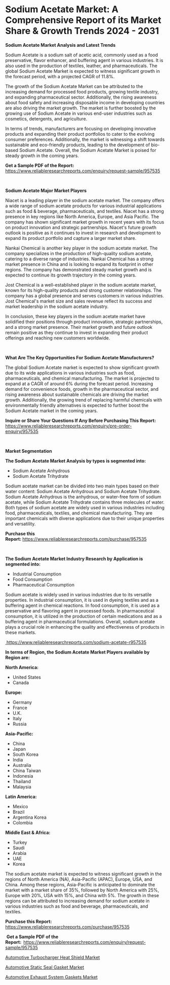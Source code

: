 <p><h1>Sodium Acetate Market: A Comprehensive Report of its Market Share & Growth Trends 2024 - 2031</h1></p><p><strong>Sodium Acetate Market Analysis and Latest Trends</strong></p>
<p><p>Sodium Acetate is a sodium salt of acetic acid, commonly used as a food preservative, flavor enhancer, and buffering agent in various industries. It is also used in the production of textiles, leather, and pharmaceuticals. The global Sodium Acetate Market is expected to witness significant growth in the forecast period, with a projected CAGR of 11.8%.</p><p>The growth of the Sodium Acetate Market can be attributed to the increasing demand for processed food products, growing textile industry, and expanding pharmaceutical sector. Additionally, the rising awareness about food safety and increasing disposable income in developing countries are also driving the market growth. The market is further boosted by the growing use of Sodium Acetate in various end-user industries such as cosmetics, detergents, and agriculture.</p><p>In terms of trends, manufacturers are focusing on developing innovative products and expanding their product portfolios to cater to the evolving consumer preferences. Additionally, the market is witnessing a shift towards sustainable and eco-friendly products, leading to the development of bio-based Sodium Acetate. Overall, the Sodium Acetate Market is poised for steady growth in the coming years.</p></p>
<p><strong>Get a Sample PDF of the Report:&nbsp;</strong> <a href="https://www.reliableresearchreports.com/enquiry/request-sample/957535">https://www.reliableresearchreports.com/enquiry/request-sample/957535</a></p>
<p>&nbsp;</p>
<p><strong>Sodium Acetate Major Market Players</strong></p>
<p><p>Niacet is a leading player in the sodium acetate market. The company offers a wide range of sodium acetate products for various industrial applications such as food & beverage, pharmaceuticals, and textiles. Niacet has a strong presence in key regions like North America, Europe, and Asia Pacific. The company has shown significant market growth in recent years with its focus on product innovation and strategic partnerships. Niacet's future growth outlook is positive as it continues to invest in research and development to expand its product portfolio and capture a larger market share.</p><p>Nankai Chemical is another key player in the sodium acetate market. The company specializes in the production of high-quality sodium acetate, catering to a diverse range of industries. Nankai Chemical has a strong market presence in China and is looking to expand its footprint in other regions. The company has demonstrated steady market growth and is expected to continue its growth trajectory in the coming years.</p><p>Jost Chemical is a well-established player in the sodium acetate market, known for its high-quality products and strong customer relationships. The company has a global presence and serves customers in various industries. Jost Chemical's market size and sales revenue reflect its success and market leadership in the sodium acetate industry.</p><p>In conclusion, these key players in the sodium acetate market have solidified their positions through product innovation, strategic partnerships, and a strong market presence. Their market growth and future outlook remain positive as they continue to invest in expanding their product offerings and reaching new customers worldwide.</p></p>
<p>&nbsp;</p>
<p><strong>What Are The Key Opportunities For Sodium Acetate Manufacturers?</strong></p>
<p><p>The global Sodium Acetate market is expected to show significant growth due to its wide applications in various industries such as food, pharmaceuticals, and chemical manufacturing. The market is projected to expand at a CAGR of around 6% during the forecast period. Increasing demand for convenience foods, growth in the pharmaceutical sector, and rising awareness about sustainable chemicals are driving the market growth. Additionally, the growing trend of replacing harmful chemicals with environmentally friendly alternatives is expected to further boost the Sodium Acetate market in the coming years.</p></p>
<p><strong>Inquire or Share Your Questions If Any Before Purchasing This Report:</strong> <a href="https://www.reliableresearchreports.com/enquiry/pre-order-enquiry/957535">https://www.reliableresearchreports.com/enquiry/pre-order-enquiry/957535</a></p>
<p>&nbsp;</p>
<p><strong>Market Segmentation</strong></p>
<p><strong>The Sodium Acetate Market Analysis by types is segmented into:</strong></p>
<p><ul><li>Sodium Acetate Anhydrous</li><li>Sodium Acetate Trihydrate</li></ul></p>
<p><p>Sodium acetate market can be divided into two main types based on their water content: Sodium Acetate Anhydrous and Sodium Acetate Trihydrate. Sodium Acetate Anhydrous is the anhydrous, or water-free form of sodium acetate, while Sodium Acetate Trihydrate contains three molecules of water. Both types of sodium acetate are widely used in various industries including food, pharmaceuticals, textiles, and chemical manufacturing. They are important chemicals with diverse applications due to their unique properties and versatility.</p></p>
<p><strong>Purchase this Report:&nbsp;</strong><a href="https://www.reliableresearchreports.com/purchase/957535">https://www.reliableresearchreports.com/purchase/957535</a></p>
<p>&nbsp;</p>
<p><strong>The Sodium Acetate Market Industry Research by Application is segmented into:</strong></p>
<p><ul><li>Industrial Consumption</li><li>Food Consumption</li><li>Pharmaceutical Consumption</li></ul></p>
<p><p>Sodium acetate is widely used in various industries due to its versatile properties. In industrial consumption, it is used in dyeing textiles and as a buffering agent in chemical reactions. In food consumption, it is used as a preservative and flavoring agent in processed foods. In pharmaceutical consumption, it is utilized in the production of certain medications and as a buffering agent in pharmaceutical formulations. Overall, sodium acetate plays a crucial role in enhancing the quality and effectiveness of products in these markets.</p></p>
<p><a href="https://www.reliableresearchreports.com/sodium-acetate-r957535">&nbsp;https://www.reliableresearchreports.com/sodium-acetate-r957535</a></p>
<p><strong>In terms of Region, the Sodium Acetate Market Players available by Region are:</strong></p>
<p>
    <p> <strong> North America: </strong>
        <ul>
            <li>United States</li>
            <li>Canada</li>
        </ul>
        </p> 
    <p> <strong> Europe: </strong>
        <ul>
            <li>Germany</li>
            <li>France</li>
            <li>U.K.</li>
            <li>Italy</li>
            <li>Russia</li>
        </ul>
        </p> 
    <p> <strong> Asia-Pacific: </strong>
        <ul>
            <li>China</li>
            <li>Japan</li>
            <li>South Korea</li>
            <li>India</li>
            <li>Australia</li>
            <li>China Taiwan</li>
            <li>Indonesia</li>
            <li>Thailand</li>
            <li>Malaysia</li>
        </ul>
        </p> 
    <p> <strong> Latin America: </strong>
        <ul>
            <li>Mexico</li>
            <li>Brazil</li>
            <li>Argentina Korea</li>
            <li>Colombia</li>
        </ul>
        </p> 
    <p> <strong> Middle East & Africa: </strong>
        <ul>
            <li>Turkey</li>
            <li>Saudi</li>
            <li>Arabia</li>
            <li>UAE</li>
            <li>Korea</li>
        </ul>
    </p>
    </p>
<p><p>The sodium acetate market is expected to witness significant growth in the regions of North America (NA), Asia-Pacific (APAC), Europe, USA, and China. Among these regions, Asia-Pacific is anticipated to dominate the market with a market share of 35%, followed by North America with 25%, Europe with 20%, USA with 15%, and China with 5%. The growth in these regions can be attributed to increasing demand for sodium acetate in various industries such as food and beverage, pharmaceuticals, and textiles.</p></p>
<p><strong>Purchase this Report: </strong><a href="https://www.reliableresearchreports.com/purchase/957535">https://www.reliableresearchreports.com/purchase/957535</a></p>
<p>&nbsp;<strong>Get a Sample PDF of the Report:&nbsp;&nbsp;</strong><a href="https://www.reliableresearchreports.com/enquiry/request-sample/957535">https://www.reliableresearchreports.com/enquiry/request-sample/957535</a></p>
<p><strong></strong></p>
<p><p><a href="https://github.com/mqlmqing52/Market-Research-Report-List-1/blob/main/automotive-turbocharger-heat-shield-market.md">Automotive Turbocharger Heat Shield Market</a></p><p><a href="https://github.com/santosh758595/Market-Research-Report-List-5/blob/main/automotive-static-seal-gasket-market.md">Automotive Static Seal Gasket Market</a></p><p><a href="https://github.com/Jeralderzog65756e/Market-Research-Report-List-1/blob/main/automotive-exhaust-system-gaskets-market.md">Automotive Exhaust System Gaskets Market</a></p></p>